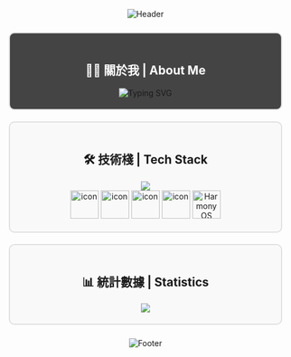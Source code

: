 <div align="center">

![Header](https://capsule-render.vercel.app/api?type=waving&color=gradient&height=200&section=header&text=WALKERKILLER&fontSize=80&fontAlignY=35&animation=twinkling&fontColor=white)

<div style="display: flex; justify-content: center; flex-wrap: wrap;">

  <div style="flex: 1; min-width: 300px; margin: 10px; padding: 20px; border: 2px solid #e0e0e0; border-radius: 10px; background-color: #444444;">
    <h2 style="color: #FFFFFF;">👨‍💻 關於我 | About Me</h2>
    <img src="https://readme-typing-svg.herokuapp.com?font=Fira+Code&size=18&duration=3000&pause=1000&color=DDDDDD&center=true&vCenter=true&width=600&lines=🎯+程式設計初學者+|+Programming+Beginner;🌱+網頁前端開發初學者+|+Frontend+Development+Beginner;🤖+機器學習初學者+|+Machine+Learning+Beginner;📱+鴻蒙OS開發初學者+|+HarmonyOS+Development+Beginner" alt="Typing SVG" />
  </div>

  <div style="flex: 1; min-width: 300px; margin: 10px; padding: 20px; border: 2px solid #e0e0e0; border-radius: 10px; background-color: #f9f9f9;">
    <h2>🛠️ 技術棧 | Tech Stack</h2>
    <div align="center">
      <img src="https://skillicons.dev/icons?i=html,css,js,python,vscode,git" />
      <br/>
      <img src="https://techstack-generator.vercel.app/react-icon.svg" alt="icon" width="50" height="50" />
      <img src="https://techstack-generator.vercel.app/python-icon.svg" alt="icon" width="50" height="50" />
      <img src="https://techstack-generator.vercel.app/js-icon.svg" alt="icon" width="50" height="50" />
      <img src="https://techstack-generator.vercel.app/github-icon.svg" alt="icon" width="50" height="50" />
      <img src="https://img.shields.io/badge/-HarmonyOS-000000?style=flat-square&logo=huawei&logoColor=red" alt="HarmonyOS" height="50" />
    </div>
  </div>

  <div style="flex: 1; min-width: 300px; margin: 10px; padding: 20px; border: 2px solid #e0e0e0; border-radius: 10px; background-color: #f9f9f9;">
    <h2>📊 統計數據 | Statistics</h2>
    <div align="center">
      <img src="https://github-readme-stats.vercel.app/api/top-langs/?username=WALKERKILLER&layout=compact&theme=radical&hide_border=true&hide_title=true" />
    </div>
  </div>

</div>

![Footer](https://capsule-render.vercel.app/api?type=waving&color=gradient&height=100&section=footer)

</div>   
